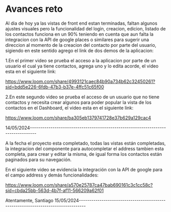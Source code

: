 
# Avances reto

Al dia de hoy ya las vistas de front end estan terminadas, faltan algunos ajustes visuales pero la funcionalidad del login, creacion, edicion, listado de los contactos funciona en un 90% teniendo en cuenta que aun falta la integracion con la API de google places o similares para sugerir una direccion al momento de la creacion del contacto por parte del usuario, sigiendo en este sentido agrego el link de dos demos de la aplicacion:

1.En el primer video se prueba el acceso a la aplicacion por parte de un usuario el cual ya tiene contactos, agrega uno y lo edita acorde, el video esta en el siguiente link:

https://www.loom.com/share/4993121caec84b90a734b62c32450261?sid=bdd5e226-6fdb-47b3-b37e-4ffc51c65f00

2.En este segundo video se prueba el acceso de un usuario que no tiene contactos y necesita crear algunos para poder popular la vista de los contactos en el Dashboard, el video esta en el siguiente link:

https://www.loom.com/share/ba305eb1379741728e37b629a129cac4

14/05/2024---------------------------------------------------------------------------------

A la fecha el proyecto esta completado, todas las vistas están completadas, la integracion del componente para autocompletar el address tambien esta completa, para crear y editar la misma, de igual forma los contactos están paginados para su navegación.

En el siguiente video se evidencia la integración con la API de google para el campo address y demás funcionalidades:

https://www.loom.com/share/a570e25787ca47bab690161c3c1cc58c?sid=cbda25bb-563d-4b7f-af11-566209a62f01

Atentamente,
Santiago
15/05/2024---------------------------------------------------------------------------------
